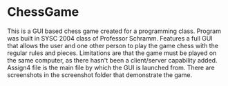 # ChessGame
This is a GUI based chess game created for a programming class.
Program was built in SYSC 2004 class of Professor Schramm.
Features a full GUI that allows the user and one other person to play the game chess with the regular rules and pieces.
Limitations are that the game must be played on the same computer, as there hasn't been a client/server capability added.
Assign4 file is the main file by which the GUI is launched from.
There are screenshots in the screenshot folder that demonstrate the game.
